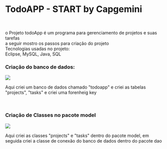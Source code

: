 <h1>TodoAPP - START by Capgemini</h1>
<br/>
<p>o Projeto todoApp é um programa para gerenciamento de projetos e suas tarefas<br/>
a seguir mostro os passos para criação do projeto<br/>
Tecnologias usadas no projeto:<br/>
Eclipse, MySQL, Java, SQL
</p>
<h3>Criação do banco de dados:</h3>

<img src="https://github.com/CristianoMends/TodoApp--Start-by-Capgemini/blob/main/readme/1%20%20-%20criando%20banco%20de%20dados.png">
<p>Aqui criei um banco de dados chamado "todoapp" e criei as tabelas "projects", "tasks" e criei uma forenheig key</p>
<br/>
<h3>Criação de Classes no pacote model</h3>
<img src="https://github.com/CristianoMends/TodoApp--Start-by-Capgemini/blob/main/readme/Criando%20modelagem.PNG">
<p>Aqui criei as classes "projects" e "tasks" dentro do pacote model,
em seguida criei a classe de conexão do banco de dados dentro do pacote dao</p>
